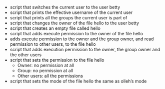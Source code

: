 + script that switches the current user to the user betty
+ script that prints the effective username of the current user
+ script that prints all the groups the current user is part of
+ script that changes the owner of the file hello to the user betty
+ script that creates an empty file called hello
+ script that adds execute permission to the owner of the file hello
+ adds execute permission to the owner and the group owner, and read permission to other users, to the file hello
+ script that adds execution permission to the owner, the group owner and the other users
+ script that sets the permission to the file hello
	+ Owner: no permission at all
	+ Group: no permission at all
	+ Other users: all the permissions
+ script that sets the mode of the file hello the same as olleh’s mode
